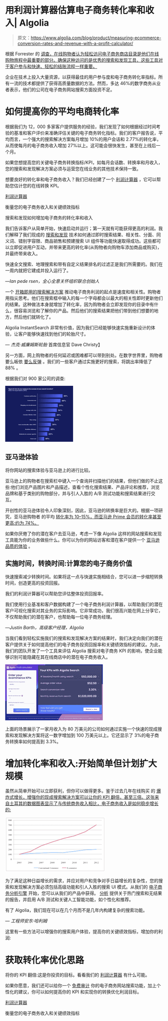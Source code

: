 # 用利润计算器估算电子商务转化率和收入| Algolia

> 原文：<https://www.algolia.com/blog/product/measuring-ecommerce-conversion-rates-and-revenue-with-a-profit-calculator/>

根据 Forrester 的 [调查，在线购物者认为轻松访问电子商务商店目录是他们在线购物旅程中最重要的部分。确保这种访问的是优秀的搜索和发现工具，这些工具对于客户参与和快速、轻松的结账流程一样重要。](https://resources.algolia.com/search-api/webinar-forresterdigitalcommerce-retail)

企业在技术上投入大量资源，以获得最佳的用户参与度和电子商务转化率指标。所有一流的技术都提供了获得高质量数据的方法。然而，多达 46%的数字商务从业者表示，他们的公司在电子商务网站搜索方面投资不足。

# [](#how-to-increase-your-average-ecommerce-conversion-rate)如何提高你的平均电商转化率

根据我们为 12，000 多家客户提供服务的经验，我们发现了如何根据经过时间考验的基准和客户评价来准确评估关键的电子商务转化指标。我们的客户报告说，平均而言，一个强大的搜索解决方案每月增加 10%的用户会话和 2.77%的转化率，从而使每月的电子商务收入增加 27%以上。这可能会很快发生，甚至在上线后一个月。

如果您想提高您的关键电子商务转换指标/KPI，如每月会话数、转换率和月收入，您的搜索和发现解决方案必须与运营您在线业务的其他技术保持一致。

想要良好的转化率和电子商务收入？我们已经创建了一个 [利润计算器](https://www.algolia.com/profit-simulator/) ，它可以帮助您估计您的在线转换 KPI。

[利润计算器](https://www.algolia.com/profit-simulator/)

衡量您的电子商务收入和关键绩效指标

搜索和发现如何增加电子商务的转化率和收入

我们告诉客户从简单开始，快速启动并运行；第一天就有可能获得更高的利润。我们解释了我们现成的 [搜索和发现](https://www.algolia.com/blog/ecommerce/ecommerce-site-search-and-discovery/) 技术如何通过即时搜索结果、相关性、分面、同义词、错别字容限、商品销售和预建搜索 UI 组件等功能快速取得成功。这些都可以立即促进用户互动，并带来更高的转化率(从购物者向购物车添加商品或购买)，并最终带来收入。

快速全文搜索、地理搜索和带有自定义结果排名的过滤正是我们所需要的。我们在一周内就把它建成并投入运行了。

—*Ian pede rsen，全心全意关怀组织联合创始人*

一个 [开箱即用的搜索解决方案](https://www.algolia.com/blog/product/the-ultimate-guide-to-site-search/) 推动电子商务利润的起点是速度和相关性。购物者用指尖思考。他们在搜索框中输入的每一个字母都会以最大的相关性即时更新他们的结果。这种做法本身就增加了转化率，因为购物者会立即发现你的目录中有什么，很容易浏览和了解你的产品。然后他们的搜索结果把他们带到他们想要的地方，然后他们就转化了。

Algolia InstantSearch 非常有价值，因为我们已经能够快速实施重新设计的体验，让客户能够快速找到他们的轮胎尺寸。

— *杰克·威廉姆斯轮胎* 首席信息官 Dave Christy】

另一方面，网上购物者的任何延迟或困难都可以带到别处。在数字世界里，购物者要么皈依 [要么反弹](https://moz.com/blog/ecommerce-kpi-benchmark-study) 。我们的一些客户通过实施更好的搜索，将跳出率降低了 88% 。

根据我们对 900 家公司的调查[](https://www.algolia.com/dg/ecommerce-site-search-trends/index.html):

![Search Survey](img/fd20e82508e3f2733dbf07647220b382.png)

## [](#the-amazon-experience)亚马逊体验

将你网站的搜索体验与亚马逊上的进行比较。

亚马逊上的购物者在搜索栏中键入一个查询并扫描他们的结果，但他们做的不止这些:他们浏览产品图片和产品描述，查看个性化搜索结果、产品评论和推荐，浏览品牌和基于类别的购物部分，并与引人入胜的 A/B 测试功能和搜索结果进行交互。

开创性的亚马逊体验令人印象深刻，因此，亚马逊的转换率是巨大的。根据一项研究，亚马逊购物者 的平均 [转化率为 10–15%，而亚马逊 Prime 会员的转化率甚至更高:约为 74%。](https://www.ecomcrew.com/amazon-conversion-rate/)

如果你厌倦了你的潜在客户去亚马逊，考虑一下像 Algolia 这样的网站搜索和发现工具能为你的业务做些什么。你可以为你的网站访客和潜在客户提供一个 [亚马逊品质的体验](https://resources.algolia.com/guides/building-an-amazon-style-search-discovery-experience) 。

## [](#time-to-implement-time-to-convert-calculate-your-ecommerce-value)实施时间，转换时间:计算您的电子商务价值

快速搜索减少转换时间。如果将这一点与快速实施相结合，您可以进一步缩短转换时间，创造更高的投资回报。

我们的利润计算器可以帮助您评估整体投资回报率。

我们使用行业基准和客户数据构建了一个电子商务利润计算器，以帮助我们的潜在客户可视化搜索对其业务的实际影响。它非常成功，我们很高兴能在网上分享它，不仅帮助我们的潜在客户，也帮助每一位电子商务经理。

—*Justin Barth，高级客户经理，Algolia*

当我们看到轻松实施我们的搜索和发现解决方案的结果时，我们决定向我们的潜在客户提供关于如何提高他们的电子商务投资回报率和关键绩效指标的建议。为此，我们的团队开发了一个工具来评估 Algolia 搜索对电子商务 KPI 的影响，使企业能够识别可能隐藏在其在线商店中的潜在电子商务收入。

![profit calculator](img/1135c1ae30acdcdd72ffd85c5af441f2.png)

上面的场景展示了一家月收入为 80 万美元的公司如何通过实施一个快速的现成搜索和发现解决方案将这一数字增加到 100 万美元以上。它还显示了 3%的电子商务转换率如何提高到 3.3%。

# [](#increasing-conversion-and-revenue-start-simple-but-plan-to-scale-up)增加转化率和收入:开始简单但计划扩大规模

虽然从简单开始可以立即获利，但你可以做得更多。鉴于过去几年在线购买 的 [爆炸式增长，增强你的现成搜索解决方案可以让你的 KPI 翻倍，甚至三倍。这张来自土耳其的数据图表显示了与传统商务收入相比，电子商务收入是如何稳步增长的:](https://www.researchgate.net/figure/Conventional-Commerce-and-E-Commerce-Index-Comparison-2005-2012-Tuerkiye-Istatistik_fig3_272392182)

![graph of ecommerce usage and conversions](img/b6b7bcbb1884232f7943ecf7c8b18111.png)

为了满足这种日益增长的需求，并应对用户和竞争对手日益增长的复杂性，您的搜索和发现解决方案必须包括高级功能和引人入胜的搜索 UI 模式。从我们的 [电子商务分析引擎](https://www.algolia.com/blog/product/5-reasons-to-add-clicks-to-site-search-analytics-and-code-to-do-it/) 开始，您可以从我们的产品中获得。 [分析](https://www.algolia.com/doc/guides/getting-analytics/search-analytics/out-of-the-box-analytics/) 提供关于热门搜索和无结果的报告，并启用 A/B 测试和关键人工智能功能，如个性化和推荐。

有了 Algolia，我们现在可以在几个月而不是几年内构建复杂的搜索功能。

— *工程师安东·哈利姆*

这里有一些方法可以增强你的搜索用户体验，提高你的关键绩效指标，增加你的利润:

# [](#get-ideas-for-conversion-rate-optimization)获取转化率优化思路

将你的 KPI 翻倍:这是你投资的目标。看看我们的 [利润计算器](https://www.algolia.com/profit-simulator/) 有什么可能。

如果你愿意，我们还可以给你一个 [免费审计](https://www.algolia.com/search-audit/) 你的电子商务网站搜索功能，加上个性化的建议，你可以如何提高你的 KPI 和实现你的转换优化利润目标。

[利润计算器](https://www.algolia.com/profit-simulator/)

衡量您的电子商务收入和关键绩效指标